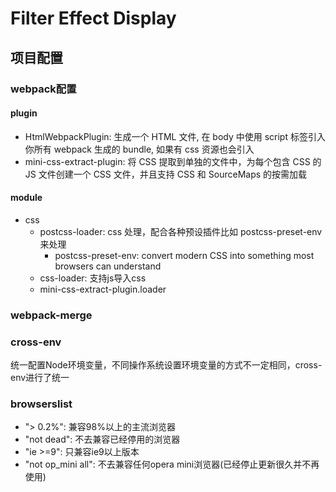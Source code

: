 # Filter Effect Display

## 项目配置

### webpack配置

#### plugin

- HtmlWebpackPlugin: 生成一个 HTML 文件, 在 body 中使用 script 标签引入你所有 webpack 生成的 bundle, 如果有 css 资源也会引入
- mini-css-extract-plugin: 将 CSS 提取到单独的文件中，为每个包含 CSS 的 JS 文件创建一个 CSS 文件，并且支持 CSS 和 SourceMaps 的按需加载

#### module

- css
    - postcss-loader: css 处理，配合各种预设插件比如 postcss-preset-env 来处理
        - postcss-preset-env: convert modern CSS into something most browsers can understand
    - css-loader: 支持js导入css
    - mini-css-extract-plugin.loader

### webpack-merge

### cross-env

统一配置Node环境变量，不同操作系统设置环境变量的方式不一定相同，cross-env进行了统一

### browserslist

- "> 0.2%": 兼容98%以上的主流浏览器
- "not dead": 不去兼容已经停用的浏览器
- "ie >=9": 只兼容ie9以上版本
- "not op_mini all": 不去兼容任何opera mini浏览器(已经停止更新很久并不再使用)
